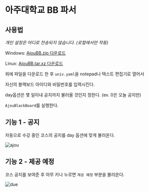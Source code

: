 # 아주대학교 BB 파서

## 사용법

*개인 설정은 어디로 전송되지 않습니다. (로컬에서만 작동)*

Windows:
[AjouBB.zip 다운로드](https://github.com/Alfex4936/Ajou-BlackBoard/releases/download/v1.0.1/AjouBB_v1.0.1.zip)

Linux:
[AjouBB.tar.xz 다운로드](https://github.com/Alfex4936/Ajou-BlackBoard/releases/download/v1.0.1/AjouBlackBoard_v1.0.1_linux64.tar.xz)

위에 파일을 다운로드 한 후 `univ.yaml`을 notepad나 텍스트 편집기로 열어서

자신의 블랙보드 아이디와 비밀번호를 입력시킨다.

day옵션은 몇 일이내 공지까지 불러올 것인지 정한다. (ex. 0은 오늘 공지만)

`AjouBlackBoard`를 실행한다.


## 기능 1 - 공지

자동으로 수강 중인 코스의 공지를 day 옵션에 맞게 불러온다.

![ajou](https://user-images.githubusercontent.com/2356749/113498841-9e8c1b00-954b-11eb-99fa-e1cba2a89043.gif)

## 기능 2 - 제공 예정

코스 공지를 보여준 후 아무 키나 누르면 `제공 예정` 부분을 불러온다.

![due](https://user-images.githubusercontent.com/2356749/113511215-b5f1f500-9599-11eb-9516-18bfb8ffcf8a.gif)
